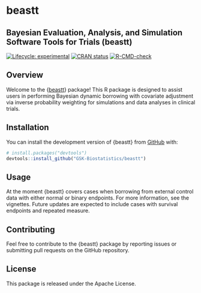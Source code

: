 
# beastt

## Bayesian Evaluation, Analysis, and Simulation Software Tools for Trials (beastt)

<!-- badges: start -->

[![Lifecycle:
experimental](https://img.shields.io/badge/lifecycle-experimental-orange.svg)](https://lifecycle.r-lib.org/articles/stages.html#experimental)
[![CRAN
status](https://www.r-pkg.org/badges/version/beastt)](https://CRAN.R-project.org/package=beastt)
[![R-CMD-check](https://github.com/GSK-Biostatistics/beastt/actions/workflows/R-CMD-check.yaml/badge.svg)](https://github.com/GSK-Biostatistics/beastt/actions/workflows/R-CMD-check.yaml)

<!-- badges: end -->

## Overview

Welcome to the {[beastt](https://gsk-biostatistics.github.io/beastt/)}
package! This R package is designed to assist users in performing
Bayesian dynamic borrowing with covariate adjustment via inverse
probability weighting for simulations and data analyses in clinical
trials.

## Installation

You can install the development version of {beastt} from
[GitHub](https://github.com/) with:

``` r
# install.packages("devtools")
devtools::install_github("GSK-Biostatistics/beastt")
```

## Usage

At the moment {beastt} covers cases when borrowing from external control
data with either normal or binary endpoints. For more information, see
the vignettes. Future updates are expected to include cases with
survival endpoints and repeated measure.

## Contributing

Feel free to contribute to the {beastt} package by reporting issues or
submitting pull requests on the GitHub repository.

## License

This package is released under the Apache License.
